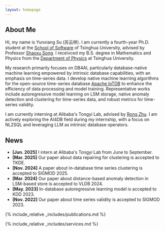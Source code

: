 ```yaml
---
layout: homepage
---
```


## About Me

Hi, my name is Yunxiang Su (苏云祥). I am currently a fourth-year Ph.D. student at the [School of Software](https://www.thss.tsinghua.edu.cn/en/) of Tsinghua University, advised by Professor [Shaoxu Song](https://sxsong.github.io). I receivced my B.S. degree in Mathematics and Physics from the [Department of Physics](https://www.phys.tsinghua.edu.cn/) at Tsinghua University.

My research primarily focuses on DB4AI, particularly database-native machine learning empowered by intrinsic database capabilities, with an emphasis on time-series data. I develop native machine learning algorithms for the open-source time-series database [Apache IoTDB](https://iotdb.apache.org) to enhance the efficiency of data processing and model training. Representative works include autoregressive model learning on LSM storage, native anomaly detection and clustering for time-series data, and robust metrics for time-series validity.

I am currently interning at Alibaba's Tongyi Lab, advised by [Rong Zhu](https://redgitcard.github.io/redgitcard/). I am actively exploring the AI4DB field during my internship, with a focus on NL2SQL and leveraging LLM as intrinsic database operators.

## News

- **[Jun. 2025]** I intern at Alibaba's Tongyi Lab from June to September.
- **[Mar. 2025]** Our paper about data repairing for clustering is accepted to TKDE.
- **[Nov. 2024]** A paper about in-database time series clustering is accepted to SIGMOD 2025.
- **[Mar. 2024]** Our paper about distance-based anomaly detection in LSM-based store is accepted to VLDB 2024.
- **[May. 2023]** In-database autoregressive learning model is accepted to KDD 2023.
- **[Nov. 2022]** Our paper about time series validity is accepted to SIGMOD 2023.

{% include_relative _includes/publications.md %}

{% include_relative _includes/services.md %}
